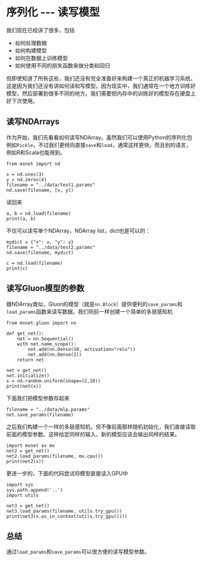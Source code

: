 # 序列化 --- 读写模型

我们现在已经讲了很多，包括

- 如何处理数据
- 如何构建模型
- 如何在数据上训练模型
- 如何使用不同的损失函数来做分类和回归

但即使知道了所有这些，我们还没有完全准备好来构建一个真正的机器学习系统。这是因为我们还没有讲如何读和写模型。因为现实中，我们通常在一个地方训练好模型，然后部署到很多不同的地方。我们需要把内存中的训练好的模型存在硬盘上好下次使用。

## 读写NDArrays

作为开始，我们先看看如何读写NDArray。虽然我们可以使用Python的序列化包例如`Pickle`，不过我们更倾向直接`save`和`load`，通常这样更快，而且别的语言，例如R和Scala也能用到。

```{.python .input  n=2}
from mxnet import nd

x = nd.ones(3)
y = nd.zeros(4)
filename = "../data/test1.params"
nd.save(filename, [x, y])
```

读回来

```{.python .input  n=3}
a, b = nd.load(filename)
print(a, b)
```

不仅可以读写单个NDArray，NDArray list，dict也是可以的：

```{.python .input  n=4}
mydict = {"x": x, "y": y}
filename = "../data/test2.params"
nd.save(filename, mydict)
```

```{.python .input  n=5}
c = nd.load(filename)
print(c)
```

## 读写Gluon模型的参数

跟NDArray类似，Gluon的模型（就是`nn.Block`）提供便利的`save_params`和`load_params`函数来读写数据。我们同前一样创建一个简单的多层感知机

```{.python .input  n=6}
from mxnet.gluon import nn

def get_net():
    net = nn.Sequential()
    with net.name_scope():
        net.add(nn.Dense(10, activation="relu"))
        net.add(nn.Dense(2))
    return net

net = get_net()
net.initialize()
x = nd.random.uniform(shape=(2,10))
print(net(x))
```

下面我们把模型参数存起来

```{.python .input}
filename = "../data/mlp.params"
net.save_params(filename)
```

之后我们构建一个一样的多层感知机，但不像前面那样随机初始化，我们直接读取前面的模型参数。这样给定同样的输入，新的模型应该会输出同样的结果。

```{.python .input  n=8}
import mxnet as mx
net2 = get_net()
net2.load_params(filename, mx.cpu())
print(net2(x))
```

更进一步的，下面的代码尝试将模型直接读入GPU中

```{.python .input}
import sys
sys.path.append('..')
import utils

net3 = get_net()
net3.load_params(filename, utils.try_gpu())
print(net3(x.as_in_context(utils.try_gpu())))
```

## 总结

通过`load_params`和`save_params`可以很方便的读写模型参数。
